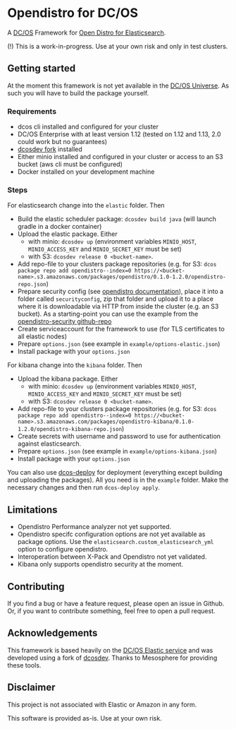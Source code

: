 # Opendistro for DC/OS

A [DC/OS](https://dcos.io/) Framework for [Open Distro for Elasticsearch](https://opendistro.github.io/for-elasticsearch/).

(!) This is a work-in-progress. Use at your own risk and only in test clusters.

## Getting started

At the moment this framework is not yet available in the [DC/OS Universe](https://universe.dcos.io/). As such you will have to build the package yourself.

### Requirements

* dcos cli installed and configured for your cluster
* DC/OS Enterprise with at least version 1.12 (tested on 1.12 and 1.13, 2.0 could work but no guarantees)
* [dcosdev fork](https://github.com/swoehrl-mw/dcosdev) installed
* Either minio installed and configured in your cluster or access to an S3 bucket (aws cli must be configured)
* Docker installed on your development machine

### Steps

For elasticsearch change into the `elastic` folder. Then

* Build the elastic scheduler package: `dcosdev build java` (will launch gradle in a docker container)
* Upload the elastic package. Either
  * with minio: `dcosdev up`  (environment variables `MINIO_HOST`, `MINIO_ACCESS_KEY` and `MINIO_SECRET_KEY` must be set)
  * with S3: `dcosdev release 0 <bucket-name>`.
* Add repo-file to your clusters package repositories (e.g. for S3: `dcos package repo add opendistro--index=0 https://<bucket-name>.s3.amazonaws.com/packages/opendistro/0.1.0-1.2.0/opendistro-repo.json`)
* Prepare security config (see [opendistro documentation](https://opendistro.github.io/for-elasticsearch-docs/docs/security-configuration/yaml/)), place it into a folder called `securityconfig`, zip that folder and upload it to a place where it is downloadable via HTTP from inside the cluster (e.g. an S3 bucket). As a starting-point you can use the example from the [opendistro-security github-repo](https://github.com/opendistro-for-elasticsearch/security/tree/master/securityconfig)
* Create serviceaccount for the framework to use (for TLS certificates to all elastic nodes)
* Prepare `options.json` (see example in `example/options-elastic.json`)
* Install package with your `options.json`

For kibana change into the `kibana` folder. Then

* Upload the kibana package. Either
  * with minio: `dcosdev up`  (environment variables `MINIO_HOST`, `MINIO_ACCESS_KEY` and `MINIO_SECRET_KEY` must be set)
  * with S3: `dcosdev release 0 <bucket-name>`.
* Add repo-file to your clusters package repositories (e.g. for S3: `dcos package repo add opendistro--index=0 https://<bucket-name>.s3.amazonaws.com/packages/opendistro-kibana/0.1.0-1.2.0/opendistro-kibana-repo.json`)
* Create secrets with username and password to use for authentication against elasticsearch.
* Prepare `options.json` (see example in `example/options-kibana.json`)
* Install package with your `options.json`

You can also use [dcos-deploy](https://github.com/MaibornWolff/dcos-deploy) for deployment (everything except building and uploading the packages). All you need is in the `example` folder. Make the necessary changes and then run `dcos-deploy apply`.

## Limitations

* Opendistro Performance analyzer not yet supported.
* Opendistro specifc configuration options are not yet available as package options. Use the `elasticsearch.custom_elasticsearch_yml` option to configure opendistro.
* Interoperation between X-Pack and Opendistro not yet validated.
* Kibana only supports opendistro security at the moment.

## Contributing

If you find a bug or have a feature request, please open an issue in Github. Or, if you want to contribute something, feel free to open a pull request.

## Acknowledgements

This framework is based heavily on the [DC/OS Elastic service](https://github.com/mesosphere/dcos-elastic-service/) and was developed using a fork of [dcosdev](https://github.com/mesosphere/dcosdev). Thanks to Mesosphere for providing these tools.

## Disclaimer

This project is not associated with Elastic or Amazon in any form.

This software is provided as-is. Use at your own risk.
